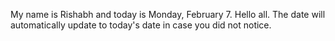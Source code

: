 My name is Rishabh and today is Monday, February 7. Hello all. The date will automatically update to today's date in case you did not notice.
